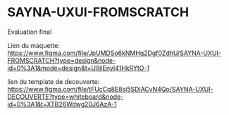 # SAYNA-UXUI-FROMSCRATCH
Evaluation final


Lien du maquette: https://www.figma.com/file/JpUMDSo6kNMHq2Dgf0ZdhU/SAYNA-UXUI-FROMSCRATCH?type=design&node-id=0%3A1&mode=design&t=U9jlEnyI41HkRYtO-1


lien du template de decouverte: https://www.figma.com/file/tFUcCq8E8si5SDlACvN4Qo/SAYNA-UXUI-DECOUVERTE?type=whiteboard&node-id=0%3A1&t=XTB26Wdwg20J6AzA-1
